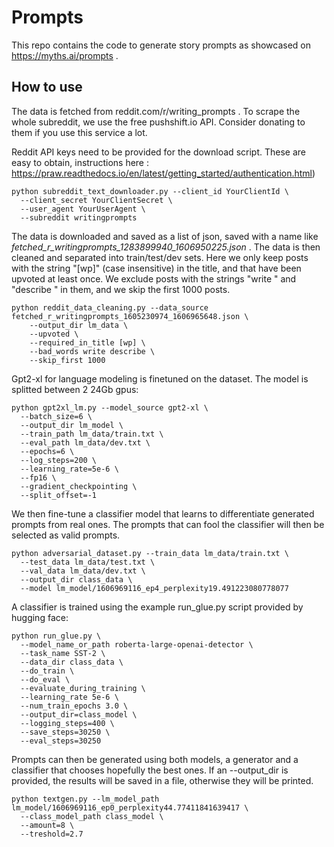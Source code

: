 # Prompts

This repo contains the code to generate story prompts as showcased on https://myths.ai/prompts .

## How to use

The data is fetched from reddit.com/r/writing_prompts . To scrape the whole subreddit, we use the free pushshift.io API. Consider donating to them if you use this service a lot.

Reddit API keys need to be provided for the download script. These are easy to obtain, instructions here : https://praw.readthedocs.io/en/latest/getting_started/authentication.html)
```
python subreddit_text_downloader.py --client_id YourClientId \
  --client_secret YourClientSecret \
  --user_agent YourUserAgent \
  --subreddit writingprompts
```

The data is downloaded and saved as a list of json, saved with a name like *fetched_r_writingprompts_1283899940_1606950225.json* . The data is then cleaned and separated into train/test/dev sets. Here we only keep posts with the string "[wp]" (case insensitive) in the title, and that have been upvoted at least once. We exclude posts with the strings "write " and "describe " in them, and we skip the first 1000 posts.
```
python reddit_data_cleaning.py --data_source fetched_r_writingprompts_1605230974_1606965648.json \
    --output_dir lm_data \
    --upvoted \
    --required_in_title [wp] \
    --bad_words write describe \
    --skip_first 1000
```

Gpt2-xl for language modeling is finetuned on the dataset. The model is splitted between 2 24Gb gpus:
```
python gpt2xl_lm.py --model_source gpt2-xl \
  --batch_size=6 \
  --output_dir lm_model \
  --train_path lm_data/train.txt \
  --eval_path lm_data/dev.txt \
  --epochs=6 \
  --log_steps=200 \
  --learning_rate=5e-6 \
  --fp16 \
  --gradient_checkpointing \
  --split_offset=-1
```

We then fine-tune a classifier model that learns to differentiate generated prompts from real ones. The prompts that can fool the classifier will then be selected as valid prompts.  
```
python adversarial_dataset.py --train_data lm_data/train.txt \
  --test_data lm_data/test.txt \
  --val_data lm_data/dev.txt \
  --output_dir class_data \
  --model lm_model/1606969116_ep4_perplexity19.491223080778077
```

A classifier is trained using the example run_glue.py script provided by hugging face:
```
python run_glue.py \
  --model_name_or_path roberta-large-openai-detector \
  --task_name SST-2 \
  --data_dir class_data \
  --do_train \
  --do_eval \
  --evaluate_during_training \
  --learning_rate 5e-6 \
  --num_train_epochs 3.0 \
  --output_dir=class_model \
  --logging_steps=400 \
  --save_steps=30250 \
  --eval_steps=30250
```

Prompts can then be generated using both models, a generator and a classifier that chooses hopefully the best ones. If an --output_dir is provided, the results will be saved in a file, otherwise they will be printed. 
```
python textgen.py --lm_model_path lm_model/1606969116_ep0_perplexity44.77411841639417 \
  --class_model_path class_model \
  --amount=8 \
  --treshold=2.7  
```
